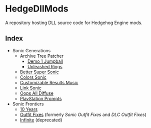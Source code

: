 # HedgeDllMods
A repository hosting DLL source code for Hedgehog Engine mods.

## Index
- Sonic Generations
  - Archive Tree Patcher
    - [Demo 1 Jumpball](Source/bb/ArchiveTreePatcher/Demo1Jumpball)
    - [Unleashed Rings](Source/bb/ArchiveTreePatcher/UnleashedRings)
  - [Better Super Sonic](Source/bb/BetterSuperSonic)
  - [Colors Sonic](Source/bb/ColorsSonic)
  - [Customizable Results Music](Source/bb/CustomizableResultsMusic)
  - [Link Sonic](Source/bb/LinkSonic)
  - [Oops All Diffuse](Source/bb/OopsAllDiffuse)
  - [PlayStation Prompts](Source/bb/PlayStationPrompts)
- Sonic Frontiers
  - [10 Years](Source/rangers/10Years)
  - [Outfit Fixes](Source/rangers/DLCOutfitFixes) (formerly *Sonic Outfit Fixes* and *DLC Outfit Fixes*)
  - [Infinite](Source/rangers/Infinite) (deprecated)
